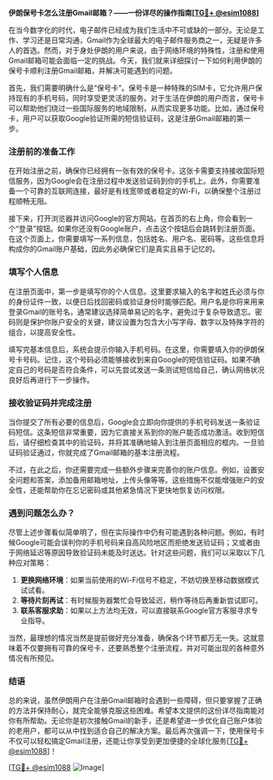 **伊朗保号卡怎么注册Gmail邮箱？——一份详尽的操作指南[[TG💪+ @esim1088](https://t.me/s/esim1088)]**

在当今数字化的时代，电子邮件已经成为我们生活中不可或缺的一部分。无论是工作、学习还是日常沟通，Gmail作为全球最大的电子邮件服务商之一，无疑是许多人的首选。然而，对于身处伊朗的用户来说，由于网络环境的特殊性，注册和使用Gmail邮箱可能会面临一定的挑战。今天，我们就来详细探讨一下如何利用伊朗的保号卡顺利注册Gmail邮箱，并解决可能遇到的问题。

首先，我们需要明确什么是“保号卡”。保号卡是一种特殊的SIM卡，它允许用户保持现有的手机号码，同时享受更灵活的服务。对于生活在伊朗的用户而言，保号卡可以帮助他们绕过一些国际服务的地域限制，从而实现更多功能。比如，通过保号卡，用户可以获取Google验证所需的短信验证码，这是注册Gmail邮箱的第一步。

### 注册前的准备工作

在开始注册之前，确保你已经拥有一张有效的保号卡。这张卡需要支持接收国际短信服务，因为Google会在注册过程中发送验证码到你的手机上。此外，你需要准备一个可靠的互联网连接，最好是有线宽带或者稳定的Wi-Fi，以确保整个注册过程顺畅无阻。

接下来，打开浏览器并访问Google的官方网站。在首页的右上角，你会看到一个“登录”按钮。如果你还没有Google账户，点击这个按钮后会跳转到注册页面。在这个页面上，你需要填写一系列信息，包括姓名、用户名、密码等。这些信息将构成你的Gmail账户基础，因此务必确保它们是真实且易于记忆的。

### 填写个人信息

在注册页面中，第一步是填写你的个人信息。这里要求输入的名字和姓氏必须与你的身份证件一致，以便日后找回密码或验证身份时能够匹配。用户名是你将来用来登录Gmail的账号名，通常建议选择简单易记的名字，避免过于复杂导致遗忘。密码则是保护你账户安全的关键，建议设置为包含大小写字母、数字以及特殊字符的组合，以提高安全性。

填写完基本信息后，系统会提示你输入手机号码。在这里，你需要填入你的伊朗保号卡号码。记住，这个号码必须能够接收到来自Google的短信验证码。如果不确定自己的号码是否符合条件，可以先尝试发送一条测试短信给自己，确认网络状况良好后再进行下一步操作。

### 接收验证码并完成注册

当你提交了所有必要的信息后，Google会立即向你提供的手机号码发送一条验证码短信。这条短信非常重要，因为它直接关系到你的账户能否成功激活。收到短信后，请仔细检查其中的验证码，并将其准确地输入到注册页面相应的框内。一旦验证码验证通过，你就完成了Gmail邮箱的基本注册流程。

不过，在此之后，你还需要完成一些额外步骤来完善你的账户信息。例如，设置安全问题和答案，添加备用邮箱地址，上传头像等等。这些措施不仅能增强账户的安全性，还能帮助你在忘记密码或其他紧急情况下更快地恢复访问权限。

### 遇到问题怎么办？

尽管上述步骤看似简单明了，但在实际操作中仍有可能遇到各种问题。例如，有时候Google可能会误判你的手机号码来自高风险地区而拒绝发送验证码；又或者由于网络延迟等原因导致验证码未能及时送达。针对这些问题，我们可以采取以下几种应对策略：

1. **更换网络环境**：如果当前使用的Wi-Fi信号不稳定，不妨切换至移动数据模式试试看。
2. **等待片刻再试**：有时候服务器繁忙会导致延迟，稍作等待后再重新尝试即可。
3. **联系客服求助**：如果以上方法均无效，可以直接联系Google官方客服寻求专业指导。

当然，最理想的情况当然是提前做好充分准备，确保各个环节都万无一失。这就意味着不仅要拥有可靠的保号卡，还要熟悉整个注册流程，并对可能出现的各种意外情况有所预见。

### 结语

总的来说，虽然伊朗用户在注册Gmail邮箱时会遇到一些障碍，但只要掌握了正确的方法并保持耐心，就完全能够克服这些困难。希望本文提供的这份详尽指南能对你有所帮助。无论你是初次接触Gmail的新手，还是希望进一步优化自己账户体验的老用户，都可以从中找到适合自己的解决方案。最后再次强调一下，使用保号卡不仅可以轻松搞定Gmail注册，还能让你享受到更加便捷的全球化服务[[TG💪+ @esim1088](https://t.me/s/esim1088)]！

[[TG💪+ @esim1088](https://t.me/s/esim1088) ![Image](https://i.postimg.cc/4NQfJmqS/Snipaste-2025-05-13-00-14-12.png)]